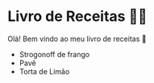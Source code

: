 
# Livro de Receitas :man_cook:

Olá! Bem vindo ao meu livro de receitas :wave:
- Strogonoff de frango
- Pavê
- Torta de Limão